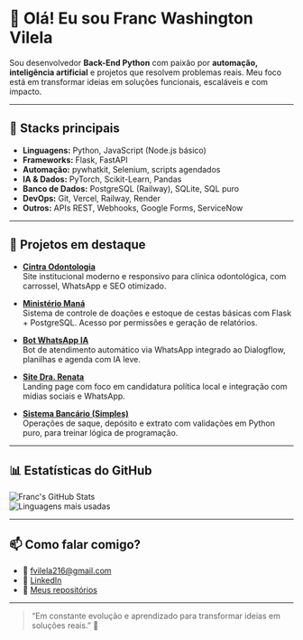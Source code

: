 # 👋 Olá! Eu sou Franc Washington Vilela

Sou desenvolvedor **Back-End Python** com paixão por **automação, inteligência artificial** e projetos que resolvem problemas reais. Meu foco está em transformar ideias em soluções funcionais, escaláveis e com impacto.

---

## 🧰 Stacks principais

- **Linguagens:** Python, JavaScript (Node.js básico)  
- **Frameworks:** Flask, FastAPI  
- **Automação:** pywhatkit, Selenium, scripts agendados  
- **IA & Dados:** PyTorch, Scikit-Learn, Pandas  
- **Banco de Dados:** PostgreSQL (Railway), SQLite, SQL puro  
- **DevOps:** Git, Vercel, Railway, Render  
- **Outros:** APIs REST, Webhooks, Google Forms, ServiceNow  

---

## 🚀 Projetos em destaque

- [**Cintra Odontologia**](https://github.com/FrancWash/cintra-odontologia)  
  Site institucional moderno e responsivo para clínica odontológica, com carrossel, WhatsApp e SEO otimizado.

- [**Ministério Maná**](https://github.com/FrancWash/mana_system)  
  Sistema de controle de doações e estoque de cestas básicas com Flask + PostgreSQL. Acesso por permissões e geração de relatórios.

- [**Bot WhatsApp IA**](https://github.com/FrancWash/whatsapp-bot-ia)  
  Bot de atendimento automático via WhatsApp integrado ao Dialogflow, planilhas e agenda com IA leve.

- [**Site Dra. Renata**](https://github.com/FrancWash/site-dra-renata)  
  Landing page com foco em candidatura política local e integração com mídias sociais e WhatsApp.

- [**Sistema Bancário (Simples)**](https://github.com/FrancWash/sistema_bancario)  
  Operações de saque, depósito e extrato com validações em Python puro, para treinar lógica de programação.

---

## 📊 Estatísticas do GitHub

![Franc's GitHub Stats](https://github-readme-stats.vercel.app/api?username=FrancWash&show_icons=true&theme=tokyonight)  
![Linguagens mais usadas](https://github-readme-stats.vercel.app/api/top-langs/?username=FrancWash&layout=compact&theme=tokyonight)

---

## 📫 Como falar comigo?

- 📧 fvilela216@gmail.com  
- 💼 [LinkedIn]([https://www.linkedin.com/in/francwashingtonvilela](https://www.linkedin.com/in/franc-washington-vilela-12446016a/))  
- 🐙 [Meus repositórios](https://github.com/FrancWash)

---

> “Em constante evolução e aprendizado para transformar ideias em soluções reais.” 🚀
